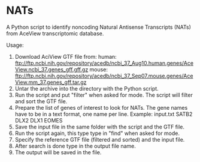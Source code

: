 # NATs
A Python script to identify noncoding Natural Antisense Transcripts (NATs) from AceView transcriptomic database.

Usage:
1) Download AciView GTF file from:
human: ftp://ftp.ncbi.nih.gov/repository/acedb/ncbi_37_Aug10.human.genes/AceView.ncbi_37.genes_gff.gff.gz
mouse: ftp://ftp.ncbi.nih.gov/repository/acedb/ncbi_37_Sep07.mouse.genes/AceView.mm_37.genes_gff.tar.gz
2) Untar the archive into the directory with the Python script.
3) Run the script and put "filter" when asked for mode. The script will filter and sort the GTF file.
4) Prepare the list of genes of interest to look for NATs. The gene names have to be in a text format, one name per line.
Example:
input.txt
SATB2
DLX2
DLX1
EOMES
5) Save the input file in the same folder with the script and the GTF file.
6) Run the script again, this type type in "find" when asked for mode.
7) Specify the reference GTF file (filtered and sorted) and the input file.
8) After search is done type in the output file name.
9) The output will be saved in the file.
